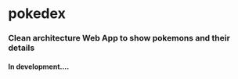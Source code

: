 # pokedex
### Clean architecture Web App to show pokemons and their details
#### In development....

